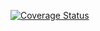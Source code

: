 [![Coverage Status](https://coveralls.io/repos/github/peterchang168/circleCI_coveralls/badge.svg?branch=master)](https://coveralls.io/github/peterchang168/circleCI_coveralls?branch=master)
